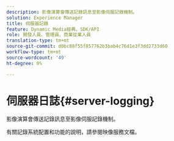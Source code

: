 ```yaml
---
description: 影像演算會傳送記錄訊息至影像伺服記錄機制。
solution: Experience Manager
title: 伺服器記錄
feature: Dynamic Media經典，SDK/API
role: 開發人員、管理員、商業從業人員
translation-type: tm+mt
source-git-commit: d0bc88f55f857762b3bab4c76d1e3f3dd2733d60
workflow-type: tm+mt
source-wordcount: '49'
ht-degree: 0%

---
```



# 伺服器日誌{#server-logging}

影像演算會傳送記錄訊息至影像伺服記錄機制。

有關記錄系統配置和功能的說明，請參閱映像服務文檔。
